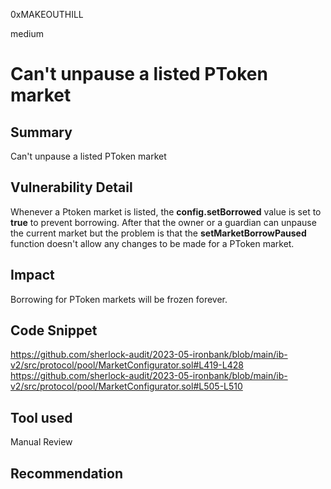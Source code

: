 0xMAKEOUTHILL

medium

# Can't unpause a listed PToken market

## Summary
Can't unpause a listed PToken market

## Vulnerability Detail
Whenever a Ptoken market is listed, the **config.setBorrowed** value is set to **true** to prevent borrowing. After that the owner or a guardian can unpause the current market but the problem is that the **setMarketBorrowPaused** function doesn't allow any changes to be made for a PToken market.

## Impact
Borrowing for PToken markets will be frozen forever.

## Code Snippet
https://github.com/sherlock-audit/2023-05-ironbank/blob/main/ib-v2/src/protocol/pool/MarketConfigurator.sol#L419-L428
https://github.com/sherlock-audit/2023-05-ironbank/blob/main/ib-v2/src/protocol/pool/MarketConfigurator.sol#L505-L510

## Tool used
Manual Review

## Recommendation
